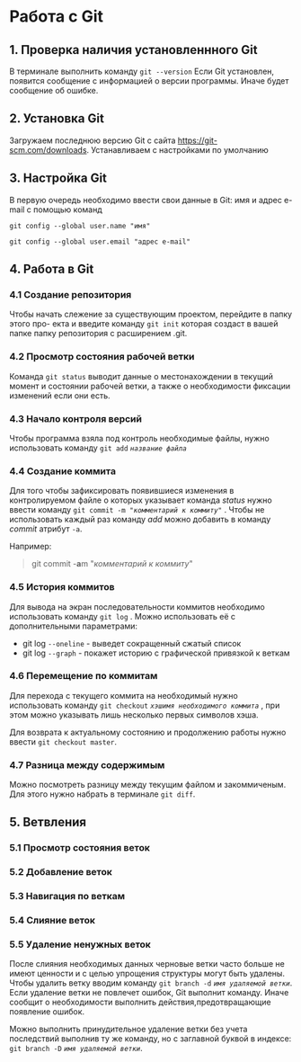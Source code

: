 # Работа с Git

## 1. Проверка наличия установленнного Git

В терминале выполнить команду
`git --version`
Если Git установлен, появится сообщение с информацией о версии программы. Иначе будет сообщение об ошибке.

## 2. Установка Git

Загружаем последнюю версию Git с сайта <https://git-scm.com/downloads>.
Устанавливаем с настройками по умолчанию

## 3. Настройка Git

В первую очередь необходимо ввести свои данные в Git: имя и адрес e-mail с помощью команд

`git config --global user.name "имя"`

`git config --global user.email "адрес e-mail"`

## 4. Работа в Git

### 4.1 Создание репозитория

Чтобы начать слежение за существующим проектом, перейдите в папку этого про-
екта и введите команду
`git init`
которая создаст в вашей папке папку репозитория с расширением .git.

### 4.2 Просмотр состояния рабочей ветки

Команда
`git status`
выводит данные о местонахождении в текущий момент и состоянии рабочей ветки, а также о необходимости фиксации изменений если они есть.

### 4.3 Начало контроля версий

Чтобы программа взяла под контроль необходимые файлы, нужно использовать команду
`git add` *`название файла`*

### 4.4 Создание коммита

Для того чтобы зафиксировать появившиеся изменения в контролируемом файле о которых указывает команда *status* нужно ввести команду
`git commit -m "`*`комментарий к коммиту`*`"`
. Чтобы не использовать каждый раз команду *add* можно добавить в команду *commit* атрибут `-a`.

Например:
>git commit -**a**m "*комментарий к коммиту*"

### 4.5 История коммитов

Для вывода на экран последовательности коммитов необходимо использовать команду
`git log`
. Можно использовать её с дополнительными параметрами:

* git log `--oneline` - выведет сокращенный сжатый список
* git log `--graph` - покажет историю с графической привязкой к веткам

### 4.6 Перемещение по коммитам

Для перехода с текущего коммита на необходимый нужно использовать команду
`git checkout` *`хэшимя необходимого коммита`*
, при этом можно указывать лишь несколько первых символов хэша.

Для возврата к актуальному состоянию и продолжению работы нужно ввести
`git checkout master`.

### 4.7 Разница между содержимым

Можно посмотреть разницу между текущим файлом и закоммиченым. Для этого нужно набрать в терминале
`git diff`.

## 5. Ветвления

### 5.1 Просмотр состояния веток

### 5.2 Добавление веток

### 5.3 Навигация по веткам

### 5.4 Слияние веток

### 5.5 Удаление ненужных веток

После слияния необходимых данных черновые ветки часто больше не имеют ценности и с целью упрощения структуры могут быть удалены. Чтобы удалить ветку вводим команду `git branch -d` *`имя удаляемой ветки`*.
Если удаление ветки не повлечет ошибок, Git выполнит команду. Иначе сообщит о необходимости выполнить действия,предотвращающие появление ошибок.

Можно выполнить принудительное удаление ветки без учета последствий выполнив ту же команду, но с заглавной буквой в индексе: `git branch -D` *`имя удаляемой ветки`*.

